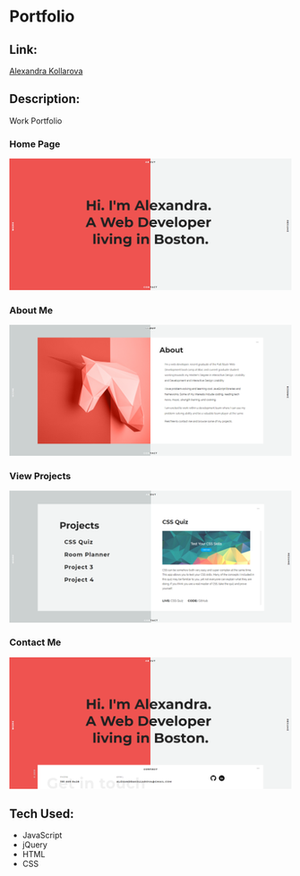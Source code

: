 # Portfolio

## Link: 
[Alexandra Kollarova](https://alexandrakollarova.github.io/Portfolio/)

## Description:
Work Portfolio

### Home Page
![alt text](images/visual1.png)

### About Me
![alt text](images/visual2.png)

### View Projects
![alt text](images/visual3.png)

### Contact Me
![alt text](images/visual4.png)

## Tech Used:
* JavaScript
* jQuery
* HTML
* CSS
